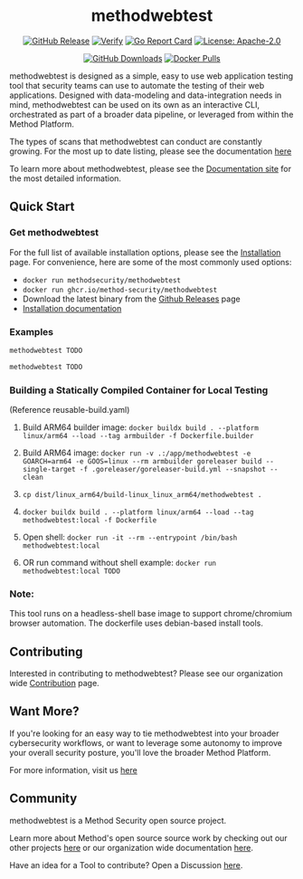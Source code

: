 <div align="center">
<h1>methodwebtest</h1>

[![GitHub Release][release-img]][release]
[![Verify][verify-img]][verify]
[![Go Report Card][go-report-img]][go-report]
[![License: Apache-2.0][license-img]][license]

[![GitHub Downloads][github-downloads-img]][release]
[![Docker Pulls][docker-pulls-img]][docker-pull]

</div>
methodwebtest is designed as a simple, easy to use web application testing tool that security teams can use to automate the testing of their web applications. Designed with data-modeling and data-integration needs in mind, methodwebtest can be used on its own as an interactive CLI, orchestrated as part of a broader data pipeline, or leveraged from within the Method Platform.

The types of scans that methodwebtest can conduct are constantly growing. For the most up to date listing, please see the documentation [here](./docs/index.md)

To learn more about methodwebtest, please see the [Documentation site](https://method-security.github.io/methodwebtest/) for the most detailed information.

## Quick Start

### Get methodwebtest

For the full list of available installation options, please see the [Installation](./getting-started/installation.md) page. For convenience, here are some of the most commonly used options:

- `docker run methodsecurity/methodwebtest`
- `docker run ghcr.io/method-security/methodwebtest`
- Download the latest binary from the [Github Releases](https://github.com/Method-Security/methodwebtest/releases/latest) page
- [Installation documentation](./getting-started/installation.md)

### Examples

```bash
methodwebtest TODO
```

```bash
methodwebtest TODO
```

### Building a Statically Compiled Container for Local Testing
(Reference reusable-build.yaml)

1. Build ARM64 builder image: `docker buildx build . --platform linux/arm64 --load --tag armbuilder -f Dockerfile.builder`

2. Build ARM64 image: `docker run -v .:/app/methodwebtest -e GOARCH=arm64 -e GOOS=linux --rm armbuilder goreleaser build --single-target -f .goreleaser/goreleaser-build.yml --snapshot --clean`

3. `cp dist/linux_arm64/build-linux_linux_arm64/methodwebtest .`

4. `docker buildx build . --platform linux/arm64 --load --tag methodwebtest:local -f Dockerfile`

5. Open shell: `docker run -it --rm --entrypoint /bin/bash methodwebtest:local`

6. OR run command without shell example: `docker run methodwebtest:local TODO`


### Note:
This tool runs on a headless-shell base image to support chrome/chromium browser automation. The dockerfile uses debian-based install tools. 

## Contributing

Interested in contributing to methodwebtest? Please see our organization wide [Contribution](https://method-security.github.io/community/contribute/discussions.html) page.

## Want More?

If you're looking for an easy way to tie methodwebtest into your broader cybersecurity workflows, or want to leverage some autonomy to improve your overall security posture, you'll love the broader Method Platform.

For more information, visit us [here](https://method.security)

## Community

methodwebtest is a Method Security open source project.

Learn more about Method's open source source work by checking out our other projects [here](https://github.com/Method-Security) or our organization wide documentation [here](https://method-security.github.io).

Have an idea for a Tool to contribute? Open a Discussion [here](https://github.com/Method-Security/Method-Security.github.io/discussions).

[verify]: https://github.com/Method-Security/methodwebtest/actions/workflows/verify.yml
[verify-img]: https://github.com/Method-Security/methodwebtest/actions/workflows/verify.yml/badge.svg
[go-report]: https://goreportcard.com/report/github.com/Method-Security/methodwebtest
[go-report-img]: https://goreportcard.com/badge/github.com/Method-Security/methodwebtest
[release]: https://github.com/Method-Security/methodwebtest/releases
[releases]: https://github.com/Method-Security/methodwebtest/releases/latest
[release-img]: https://img.shields.io/github/release/Method-Security/methodwebtest.svg?logo=github
[github-downloads-img]: https://img.shields.io/github/downloads/Method-Security/methodwebtest/total?logo=github
[docker-pulls-img]: https://img.shields.io/docker/pulls/methodsecurity/methodwebtest?logo=docker&label=docker%20pulls%20%2F%20methodwebtest
[docker-pull]: https://hub.docker.com/r/methodsecurity/methodwebtest
[license]: https://github.com/Method-Security/methodwebtest/blob/main/LICENSE
[license-img]: https://img.shields.io/badge/License-Apache%202.0-blue.svg

